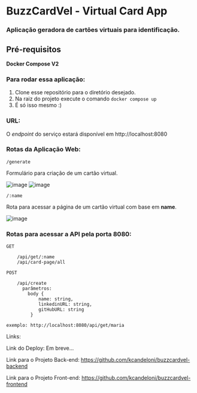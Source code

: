 # BuzzCardVel - Virtual Card App

### Aplicação geradora de cartões virtuais para identificação.

## Pré-requisitos

**Docker Compose V2**

### Para rodar essa aplicação:

1. Clone esse repositório para o diretório desejado.
2. Na raiz do projeto execute o comando `docker compose up`
3. É só isso mesmo :)


### URL:
 O *endpoint* do serviço estará disponível em http://localhost:8080


### Rotas da Aplicação Web: 

`/generate`

Formulário para criação de um cartão virtual.

![image](https://user-images.githubusercontent.com/12499886/232168919-8bce7e7d-21a6-43b3-a9a7-07a0deaa90d8.png)
![image](https://user-images.githubusercontent.com/12499886/232168992-de750d27-8096-4926-b323-865d286c47b6.png)


`/:name`

Rota para acessar a página de um cartão virtual com base em **name**.

![image](https://user-images.githubusercontent.com/12499886/232168797-bef12c36-0eae-433e-b549-6b0b8ad5f749.png)

### Rotas para acessar a API pela porta 8080:

```
GET

    /api/get/:name
    /api/card-page/all

POST

    /api/create
      parâmetros: 
        body {
            name: string,
            linkedinURL: string,
            gitHubURL: string
         }
      
exemplo: http://localhost:8080/api/get/maria
```

Links:

Link do Deploy: Em breve...

Link para o Projeto Back-end: https://github.com/kcandeloni/buzzcardvel-backend

Link para o Projeto Front-end: https://github.com/kcandeloni/buzzcardvel-frontend

